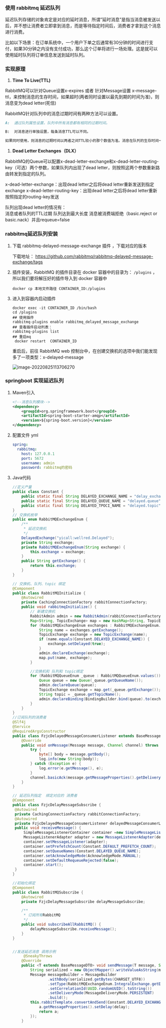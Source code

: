 ### 使用 rabbitmq 延迟队列

延迟队列存储的对象肯定是对应的延时消息，所谓”延时消息”是指当消息被发送以后，并不想让消费者立即拿到消息，而是等待指定时间后，消费者才拿到这个消息进行消费。

比如以下场景：在订单系统中，一个用户下单之后通常有30分钟的时间进行支付，如果30分钟之内没有支付成功，那么这个订单将进行一场处理。这是就可以使用延时队列将订单信息发送到延时队列。

### 实现原理

1. **Time To Live(TTL)**

  RabbitMQ可以针对Queue设置x-expires 或者 针对Message设置 x-message-ttl，来控制消息的生存时间，如果超时(两者同时设置以最先到期的时间为准)，则消息变为dead letter(死信)
    
  RabbitMQ针对队列中的消息过期时间有两种方法可以设置。  

```md
A:  通过队列属性设置，队列中所有消息都有相同的过期时间。

B:  对消息进行单独设置，每条消息TTL可以不同。

如果同时使用，则消息的过期时间以两者之间TTL较小的那个数值为准。消息在队列的生存时间一旦超过设置的TTL值，就成为dead letter
```

1. **Dead Letter Exchanges（DLX）**

RabbitMQ的Queue可以配置x-dead-letter-exchange和x-dead-letter-routing-key（可选）两个参数，如果队列内出现了dead letter，则按照这两个参数重新路由转发到指定的队列。

x-dead-letter-exchange：出现dead letter之后将dead letter重新发送到指定exchange
x-dead-letter-routing-key：出现dead letter之后将dead letter重新按照指定的routing-key发送

队列出现dead letter的情况有：  
  消息或者队列的TTL过期
  队列达到最大长度
  消息被消费端拒绝（basic.reject or basic.nack）并且requeue=false



### rabbitmq延迟队列安装

1. 下载 rabbitmq-delayed-message-exchange 插件 ，下载对应的版本

   下载地址：  https://github.com/rabbitmq/rabbitmq-delayed-message-exchange/tags

2. 插件安装，RabbitMQ 的插件目录在 docker 容器中的目录为： `/plugins` ，所以我们要将解压好的插件导入到 docker 容器中

   ```shell
   docker cp 本地文件路径 CONTAINER_ID:/plugins
   ```

3. 进入到容器内启动插件

   ```shell
   docker exec -it CONTAINER_ID /bin/bash
   cd /plugins
   ## 使用插件
   rabbitmq-plugins enable rabbitmq_delayed_message_exchange
   ## 查看插件启动列表： 
   rabbitmq-plugins list
   ## 重启mq
    docker restart  CONTAINER_ID
   ```

   重启后，前往 RabbitMQ web 控制台中，在创建交换机的选项中我们能发现多了一项类型：x-delayed-message

   ![image-20220825113706270](https://qiniu.muluofeng.com//uPic/202208/image-20220825113706270.png)

### springboot 实现延迟队列

1. Maven引入

   ```xml
   <!--消息队列模块-->
   <dependency>
       <groupId>org.springframework.boot</groupId>
       <artifactId>spring-boot-starter-amqp</artifactId>
       <version>${spring-boot.version}</version>
   </dependency>
   ```

2. 配置文件 yml

   ```yml
   spring:
     rabbitmq:
       host: 127.0.0.1
       port: 5672
       username: admin
       password: rabbitmq的密码
   ```



3. Java代码

   ```java
   //定义产量
   public class Constant {
       public static final String DELAYED_EXCHANGE_NAME = "delay_exchange";
       public static final String DELAYED_QUEUE_NAME = "delayed.queue";
       public static final String DELAYED_TPOCI_NAME = "delayed.topic";
   }
   // 交换机枚举
   public enum RabbitMQExchangeEnum {
       /**
        * 延迟交换机
        */
       DelayedExchange("yicall:wellred.Delayed");
       private String exchange;
       private RabbitMQExchangeEnum(String exchange) {
           this.exchange = exchange;
       }
       public String getExchange() {
           return this.exchange;
       }
   }
   
   // 交换机、队列、topic 绑定
   @Component
   public class RabbitMQInitialize {
       @Autowired
       private CachingConnectionFactory rabbitConnectionFactory;
       public void rabbitmqInitialize() {
           // 新建交换机
           RabbitAdmin admin = new RabbitAdmin(rabbitConnectionFactory);
           Map<String, TopicExchange> map = new HashMap<String, TopicExchange>();
           for (RabbitMQExchangeEnum exchanges : RabbitMQExchangeEnum.values()) {
               String name = exchanges.getExchange();
               TopicExchange exchange = new TopicExchange(name);
               if (name.equals(Constant.DELAYED_EXCHANGE_NAME)) {
                   exchange.setDelayed(true);
               }
               admin.declareExchange(exchange);
               map.put(name, exchange);
           }
   
           //交换机和 队列和 topic绑定
           for (RabbitMQQueueEnum _queue : RabbitMQQueueEnum.values()) {
               Queue queue = new Queue(_queue.getQueueName());
               admin.declareQueue(queue);
               TopicExchange exchange = map.get(_queue.getExchange());
               String topic = _queue.getTopicName();
               admin.declareBinding(BindingBuilder.bind(queue).to(exchange).with(topic));
           }
       }
   }
   //订阅队列的消费者
   @Slf4j
   @Service
   @RequiredArgsConstructor
   public class FzjcDelayedMessageConsumerListener extends BaseMessageConsumerListener implements ChannelAwareMessageListener {
       @Override
       public void onMessage(Message message, Channel channel) throws Exception {
           try {
               byte[] body = message.getBody();
               log.info(new String(body));
           } catch (Exception e) {
               log.error(e.getMessage(), e);
           }
           channel.basicAck(message.getMessageProperties().getDeliveryTag(), false);
       }
   }
   
   // 延迟队列指定  绑定对应的 消费者
   @Component
   public class FzjcDelayMessageSubscribe {
   	@Autowired
   	private CachingConnectionFactory rabbitConnectionFactory;
   	@Autowired
   	private FzjcDelayedMessageConsumerListener delayedMessageConsumerListener;
   	public void receiveMessage() {
   		SimpleMessageListenerContainer container =new SimpleMessageListenerContainer(rabbitConnectionFactory);
   	    MessageListenerAdapter adapter = new MessageListenerAdapter(delayedMessageConsumerListener);
   	    container.setMessageListener(adapter);
   	    container.setPrefetchCount(Constant.DEFAULT_PREFETCH_COUNT);
   	    container.setQueueNames(Constant.DELAYED_QUEUE_NAME);
   	    container.setAcknowledgeMode(AcknowledgeMode.MANUAL);
   	    container.setDefaultRequeueRejected(false);
   	    container.start();
   	}
   }
   
   //初始化绑定
   @Component
   public class RabbitMQSubscribe {
       @Autowired
       private FzjcDelayMessageSubscribe delayMessageSubscribe;
   
       /**
        * 订阅所有RabbitMQ
        */
       public void subscribeAllRabbitMQ() {
           delayMessageSubscribe.receiveMessage();
       }
   }
   
   
   //发送延迟消息 调用示例
     	@SneakyThrows
       @Override
       public <T extends BaseMessageDTO> void sendMessage(T message, String topic, Integer delay) {
           String serialized = new ObjectMapper().writeValueAsString(message);
           Message messageBuilder = MessageBuilder
                   .withBody(serialized.getBytes(CHARSET_UTF8))
                   .setType(RabbitMQExchangeEnum.IntegralExchange.getExchange())
                   .setCorrelationId(UUID.randomUUID().toString())
                   .setDeliveryMode(MessageDeliveryMode.PERSISTENT)
                   .build();
           this.rabbitTemplate.convertAndSend(Constant.DELAYED_EXCHANGE_NAME, topic, messageBuilder,a->{
               a.getMessageProperties().setDelay(delay);
               return a;
           });
       }
   
   
   ```

   
